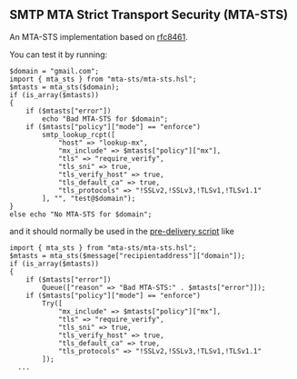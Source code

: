 ## SMTP MTA Strict Transport Security (MTA-STS) 
An MTA-STS implementation based on [rfc8461](https://tools.ietf.org/html/rfc8461).

You can test it by running:

```
$domain = "gmail.com";
import { mta_sts } from "mta-sts/mta-sts.hsl";
$mtasts = mta_sts($domain);
if (is_array($mtasts))
{
	if ($mtasts["error"])
		echo "Bad MTA-STS for $domain";
	if ($mtasts["policy"]["mode"] == "enforce")
		smtp_lookup_rcpt([
			"host" => "lookup-mx",
			"mx_include" => $mtasts["policy"]["mx"],
			"tls" => "require_verify",
			"tls_sni" => true,
			"tls_verify_host" => true,
			"tls_default_ca" => true,
			"tls_protocols" => "!SSLv2,!SSLv3,!TLSv1,!TLSv1.1"
		], "", "test@$domain");
}
else echo "No MTA-STS for $domain";
```

and it should normally be used in the [pre-delivery script](https://docs.halon.io/hsl/archive/master/predelivery.html) like

```
import { mta_sts } from "mta-sts/mta-sts.hsl";
$mtasts = mta_sts($message["recipientaddress"]["domain"]);
if (is_array($mtasts))
{
	if ($mtasts["error"])
		Queue(["reason" => "Bad MTA-STS:" . $mtasts["error"]]);
	if ($mtasts["policy"]["mode"] == "enforce")
		Try([
			"mx_include" => $mtasts["policy"]["mx"],
			"tls" => "require_verify",
			"tls_sni" => true,
			"tls_verify_host" => true,
			"tls_default_ca" => true,
			"tls_protocols" => "!SSLv2,!SSLv3,!TLSv1,!TLSv1.1"
		]);
  ...
```
